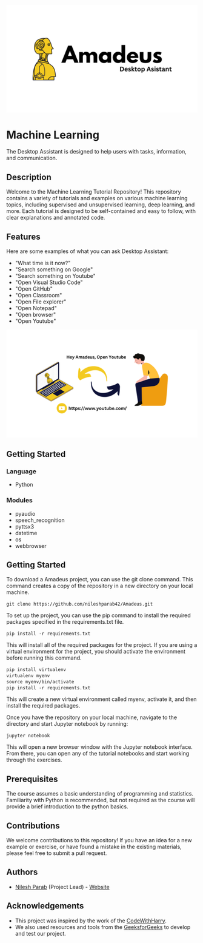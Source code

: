 ![Cover image](https://github.com/nileshparab42/Amadeus/blob/master/assets/Amadeus-Cover.png)

# Machine Learning

The Desktop Assistant is designed to help users with tasks, information, and communication.

## Description

Welcome to the Machine Learning Tutorial Repository! This repository contains a variety of tutorials and examples on various machine learning topics, including supervised and unsupervised learning, deep learning, and more. Each tutorial is designed to be self-contained and easy to follow, with clear explanations and annotated code.
 
## Features

Here are some examples of what you can ask Desktop Assistant:

- "What time is it now?"
- "Search something on Google"
- "Search something on Youtube"
- "Open Visual Studio Code"
- "Open GitHub"
- "Open Classroom"
- "Open File explorer"
- "Open Notepad"
- "Open browser"
- "Open Youtube"

![image of features](https://github.com/nileshparab42/Amadeus/blob/master/assets/AD-Features.png)


## Getting Started

### Language

* Python

### Modules

* pyaudio
* speech_recognition
* pyttsx3
* datetime
* os
* webbrowser

## Getting Started

To download a Amadeus project, you can use the git clone command. This command creates a copy of the repository in a new directory on your local machine.
```
git clone https://github.com/nileshparab42/Amadeus.git
```
To set up the project, you can use the pip command to install the required packages specified in the requirements.txt file.
```
pip install -r requirements.txt
```
This will install all of the required packages for the project. If you are using a virtual environment for the project, you should activate the environment before running this command.
```
pip install virtualenv
virtualenv myenv
source myenv/bin/activate
pip install -r requirements.txt
```
This will create a new virtual environment called myenv, activate it, and then install the required packages.

Once you have the repository on your local machine, navigate to the directory and start Jupyter notebook by running:
```
jupyter notebook
```
This will open a new browser window with the Jupyter notebook interface. From there, you can open any of the tutorial notebooks and start working through the exercises.

## Prerequisites

The course assumes a basic understanding of programming and statistics. Familiarity with Python is recommended, but not required as the course will provide a brief introduction to the python basics.

## Contributions

We welcome contributions to this repository! If you have an idea for a new example or exercise, or have found a mistake in the existing materials, please feel free to submit a pull request.

## Authors

- [Nilesh Parab](https://github.com/nileshparab42) (Project Lead) - [Website](https://nileshparab10.blogspot.com/)
  

## Acknowledgements

- This project was inspired by the work of the [CodeWithHarry](https://www.youtube.com/@CodeWithHarry).
- We also used resources and tools from the [GeeksforGeeks](https://www.geeksforgeeks.org/speech-recognition-in-python-using-google-speech-api/) to develop and test our project.
